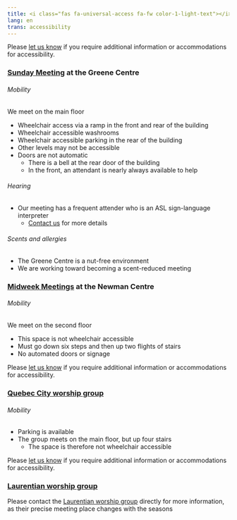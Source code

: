 ```yaml
---
title: <i class="fas fa-universal-access fa-fw color-1-light-text"></i> Accessibility Info
lang: en
trans: accessibility
---
```

Please [let us know](/contact) if you require additional information or accommodations for accessibility.

### [Sunday Meeting](/directions) at the Greene Centre
###### Mobility
We meet on the main floor
* Wheelchair access via a ramp in the front and rear of the building
* Wheelchair accessible washrooms
* Wheelchair accessible parking in the rear of the building
* Other levels may not be accessible
* Doors are not automatic
  * There is a bell at the rear door of the building 
  * In the front, an attendant is nearly always available to help

###### Hearing
* Our meeting has a frequent attender who is an ASL sign-language interpreter
  * [Contact us](/contact) for more details

###### Scents and allergies
* The Greene Centre is a nut-free environment
* We are working toward becoming a scent-reduced meeting

### [Midweek Meetings](/midweek) at the Newman Centre
###### Mobility
We meet on the second floor
* This space is not wheelchair accessible
* Must go down six steps and then up two flights of stairs
* No automated doors or signage

Please [let us know](/contact) if you require additional information or accommodations for accessibility.
### [Quebec City worship group](/qc)
###### Mobility
* Parking is available
* The group meets on the main floor, but up four stairs
  * The space is therefore not wheelchair accessible

Please [let us know](/contact) if you require additional information or accommodations for accessibility.
### [Laurentian worship group](/laurentians)
Please contact the [Laurentian worship group](/laurentians) directly for more information, as their precise meeting place changes with the seasons 

